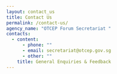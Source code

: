 ```yaml
---
layout: contact_us
title: Contact Us
permalink: /contact-us/
agency_name: "OTCEP Forum Secretariat "
contacts:
  - content:
      - phone: ""
      - email: secretariat@otcep.gov.sg
      - other: ""
    title: General Enquiries & Feedback
---
```

